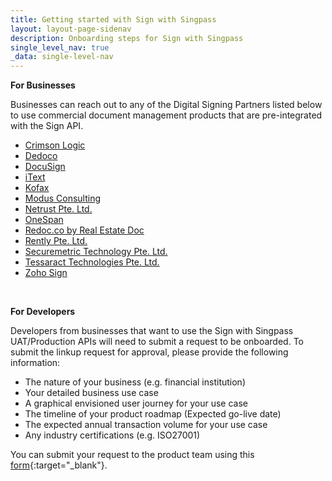 ```yaml
---
title: Getting started with Sign with Singpass
layout: layout-page-sidenav
description: Onboarding steps for Sign with Singpass
single_level_nav: true
_data: single-level-nav
---
```


**For Businesses**

Businesses can reach out to any of the Digital Signing Partners listed below to use commercial document management products that are pre-integrated with the Sign API.

- [Crimson Logic](mailto:sales@crimsonlogic.com)
- [Dedoco](mailto:hello@dedoco.com)
- [DocuSign](mailto:apac@docusign.com)
- [iText](mailto:sales.isa@itextpdf.com)
- [Kofax](mailto:SSR.APAC@kofax.com)
- [Modus Consulting](mailto:info@modus.sg)
- [ Netrust Pte. Ltd.](mailto:infoline@netrust.net)
- [OneSpan](mailto:info@onespan.com)
- [Redoc.co by Real Estate Doc](mailto:enquiries@realestatedoc.co)
- [Rently Pte. Ltd.](mailto:info@rently.sg)
- [Securemetric Technology Pte. Ltd.](mailto:helpdesk@signingcloud.com)
- [Tessaract Technologies Pte. Ltd.](mailto:cherilyn@tessaract.io)
- [Zoho Sign](mailto:support@zohosign.com)

<br />

**For Developers**

Developers from businesses that want to use the Sign with Singpass UAT/Production APIs will need to submit a request to be onboarded. 
To submit the linkup request for approval, please provide the following information:
- The nature of your business (e.g. financial institution)
- Your detailed business use case
- A graphical envisioned user journey for your use case
- The timeline of your product roadmap (Expected go-live date)
- The expected annual transaction volume for your use case
- Any industry certifications (e.g. ISO27001)

You can submit your request to the product team using this [form](https://form.gov.sg/62280856ba91100012050933){:target="\_blank"}.

